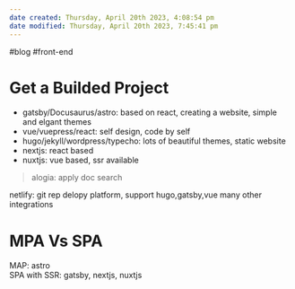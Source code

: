 ```yaml
---
date created: Thursday, April 20th 2023, 4:08:54 pm
date modified: Thursday, April 20th 2023, 7:45:41 pm
---
```

#blog #front-end

# Get a Builded Project

- gatsby/Docusaurus/astro: based on react, creating a website, simple and elgant themes
- vue/vuepress/react: self design, code by self
- hugo/jekyll/wordpress/typecho: lots of beautiful themes, static website
- nextjs: react based
- nuxtjs: vue based, ssr available

>alogia: apply doc search

netlify: git rep delopy platform, support hugo,gatsby,vue many other integrations

# MPA Vs SPA

MAP: astro  
SPA with SSR: gatsby, nextjs, nuxtjs
